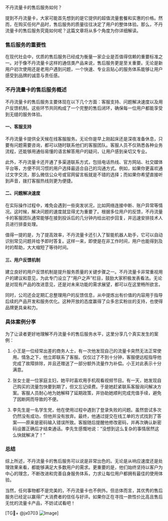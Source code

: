 不丹流量卡的售后服务如何？

提到不丹流量卡，大家可能首先想到的是它提供的超值流量套餐和实惠的价格。然而，在购买任何产品时，售后服务的质量往往决定了用户的整体体验。那么，不丹流量卡的售后服务究竟如何呢？这篇文章将从多个角度为你详细解读。

### 售后服务的重要性

在现代社会中，优质的售后服务已经成为衡量一家企业是否值得信赖的重要标准之一。对于像不丹流量卡这样的通信类产品来说，售后服务更是至关重要。无论是新用户初次使用还是老用户遇到问题，一个快速、专业且贴心的服务体系能够让用户感受到品牌的诚意与责任感。

### 不丹流量卡的售后服务概述

不丹流量卡的售后服务主要体现在以下几个方面：客服支持、问题解决速度以及用户反馈机制。这些环节共同构成了一个完整的售后闭环，确保每一位用户都能享受到无缝的服务体验。

#### 一、客服支持

不丹流量卡提供全天候在线客服服务。无论你是早上刚起床还是深夜准备休息，只要有问题需要咨询，都可以随时联系他们的客服团队。客服人员不仅熟悉各种业务流程，还能够用通俗易懂的语言解答用户的疑问，让用户感到亲切又专业。

此外，不丹流量卡还开通了多渠道联系方式，包括电话热线、官方网站、社交媒体平台等，方便不同习惯的用户选择最适合自己的沟通方式。例如，如果你更喜欢通过文字交流，那么微信公众号或官网留言板就是不错的选择；而如果你希望直接听到声音，拨打客服热线则更为便捷。

#### 二、问题解决速度

在实际操作过程中，难免会遇到一些突发状况，比如网络连接中断、账户异常等情况。这时候，解决问题的速度就显得尤为重要了。根据多位用户的反馈，不丹流量卡的客服团队通常能够在接到投诉后的几分钟内给出初步回复，并迅速安排技术人员进行排查处理。

值得一提的是，为了提高效率，不丹流量卡还引入了智能机器人助手，它可以自动识别常见问题并给予即时答复。这样一来，即使是在非工作时间，用户也能得到及时的帮助，大大缩短了等待时间。

#### 三、用户反馈机制

建立良好的用户反馈机制是提升服务质量的关键步骤之一。不丹流量卡非常重视用户的建议和意见，为此专门设立了“用户之声”栏目，鼓励大家积极发表看法。无论是对现有产品的改进意见，还是对未来功能的需求展望，都可以在这里畅所欲言。

同时，公司还会定期汇总整理用户的反馈信息，从中提炼出有价值的内容用于指导后续的产品开发和服务优化。这种开放的态度赢得了众多忠实粉丝的支持，也使得品牌更具亲和力。

### 具体案例分享

为了让读者更好地理解不丹流量卡的售后服务水平，这里分享几个真实发生的案例：

1. 小王是一位经常出差的商务人士，有一次他发现自己的流量卡突然无法正常使用。情急之下，他立即联系了客服。仅仅过了不到十分钟，客服便远程指导他完成了故障排除，并且还赠送了一部分额外流量作为补偿。小王对此表示十分满意。

2. 张女士是一位家庭主妇，她平时喜欢用手机观看视频节目。有一天，她发现自己购买的流量包快要到期了，但又忘记续费。于是她赶紧联系客服询问解决方案。客服人员耐心地为她解释了延期政策，并协助她顺利完成充值手续，避免了因断网而导致的不便。

3. 李先生是一名学生党，他在使用过程中遇到了登录失败的问题。虽然尝试多次仍然没有成功，但他并没有放弃。最终，他通过提交在线工单的方式找到了答案——原来是密码输入错误所致。客服随后提醒他修改密码，并再次确认新密码设置正确后才结束通话。李先生感慨地说：“没想到这么复杂的事情居然这么快就解决了！”

### 总结

综上所述，不丹流量卡的售后服务可以说是非常出色的。无论是从响应速度还是处理效果来看，都能够满足大多数用户的需求。更重要的是，他们始终坚持以客户为中心的理念，不断改进和完善自身服务体系，力求让每位用户都拥有最佳的使用体验。

当然，任何事物都不是完美的，不丹流量卡也不例外。但总体而言，其优秀的售后服务已经足以赢得广大消费者的信任与好评。如果你正在寻找一款性价比高且售后无忧的流量卡产品，不妨试试看吧！

[TG💪+ @jx0703 ![Image](https://github.com/user-attachments/assets/dbca1d08-cadb-493c-b0ec-ad6f7a83f270)]